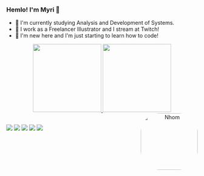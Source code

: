 ### Hemlo! I'm Myri 💚

- 🌱 I'm currently studying Analysis and Development of Systems.
- 🌵 I work as a Freelancer Illustrator and I stream at Twitch!
- 💚 I'm new here and I'm just starting to learn how to code!

<div align="center">
  <a href="https://github.com/Myriowo">
  <img height="180em" src="https://github-readme-stats.vercel.app/api?username=myriowo&show_icons=true&theme=onedark&include_all_commits=true&count_private=true"/>
  <img height="180em" src="https://github-readme-stats.vercel.app/api/top-langs/?username=myriowo&layout=compact&langs_count=7&theme=onedark"/>
    
  <img align="right" alt="Nhom" height="150" style="border-radius:50px;" src="https://cdn.discordapp.com/attachments/891532852246765611/891533479114846228/icon2.png?width=676&height=676">

</div>
  
 ##
  
<div> 
  <a href = "mailto:myricontact@gmail.com"><img src="https://img.shields.io/badge/Gmail-D14836?style=for-the-badge&logo=gmail&logoColor=white" target="_blank"></a>
  <a href="youtube.com/c/Myrilin" target="_blank"><img src="https://img.shields.io/badge/YouTube-FF0000?style=for-the-badge&logo=youtube&logoColor=white" target="_blank"></a>
 	<a href="https://www.twitch.tv/myrilin" target="_blank"><img src="https://img.shields.io/badge/Twitch-9146FF?style=for-the-badge&logo=twitch&logoColor=white" target="_blank"></a>
 <a href="https://discord.gg/DKVycyYPT9" target="_blank"><img src="https://img.shields.io/badge/Discord-7289DA?style=for-the-badge&logo=discord&logoColor=white" target="_blank"></a> 
  <a href="https://discord.gg/DKVycyYPT9" target="_blank"><img src="https://img.shields.io/badge/-LinkedIn-%230077B5?style=for-the-badge&logo=linkedin&logoColor=white" target="_blank"></a> 


 
</div>
